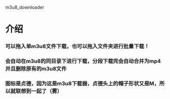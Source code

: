 m3u8_downloader
# 介绍
### 可以拖入单m3u8文件下载，也可以拖入文件夹进行批量下载！
### 会自动在m3u8的同目录下进行下载，分段下载完会自动合并为mp4并且删除原有的m3u8文件
### 图标是贞德，因为这是m3u8下载器，贞德头上的帽子形状又是M，所以就联想到一起了（雾）
